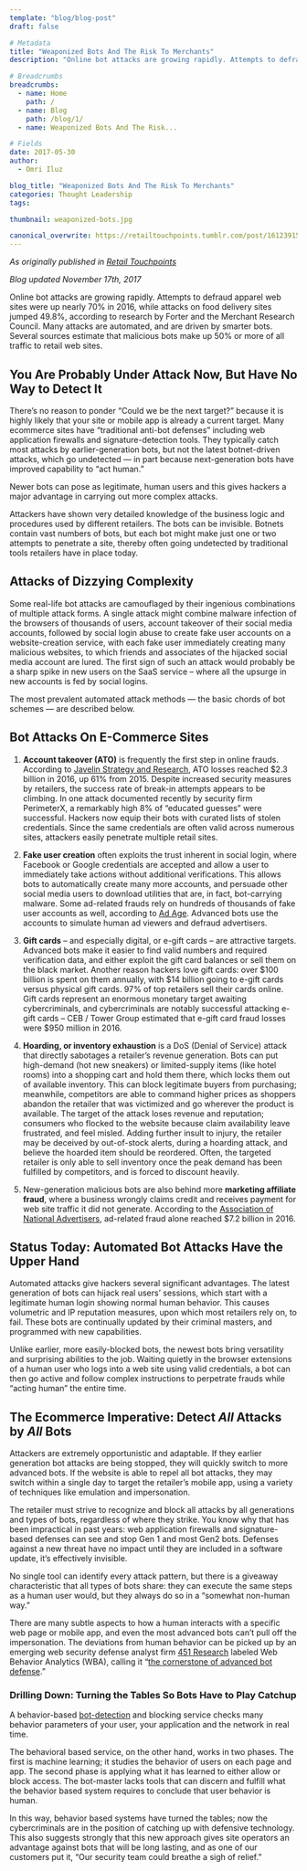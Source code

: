 ```yaml
---
template: "blog/blog-post"
draft: false

# Metadata
title: "Weaponized Bots And The Risk To Merchants"
description: "Online bot attacks are growing rapidly. Attempts to defraud apparel web sites were up nearly 70% in 2016, and attacks on food delivery sites jumped 49.8%"

# Breadcrumbs
breadcrumbs:
  - name: Home
    path: /
  - name: Blog
    path: /blog/1/
  - name: Weaponized Bots And The Risk...

# Fields
date: 2017-05-30
author:
  - Omri Iluz

blog_title: "Weaponized Bots And The Risk To Merchants"
categories: Thought Leadership
tags:

thumbnail: weaponized-bots.jpg

canonical_overwrite: https://retailtouchpoints.tumblr.com/post/161239158397/weaponized-bots-and-the-risk-to-merchants
---
```


_As originally published in [Retail Touchpoints](https://retailtouchpoints.tumblr.com/post/161239158397/weaponized-bots-and-the-risk-to-merchants)_

_Blog updated November 17th, 2017_

Online bot attacks are growing rapidly. Attempts to defraud apparel web sites were up nearly 70% in 2016, while attacks on food delivery sites jumped 49.8%, according to research by Forter and the Merchant Research Council. Many attacks are automated, and are driven by smarter bots. Several sources estimate that malicious bots make up 50% or more of all traffic to retail web sites.

## You Are Probably Under Attack Now, But Have No Way to Detect It

There’s no reason to ponder “Could we be the next target?” because it is highly likely that your site or mobile app is already a current target. Many ecommerce sites have “traditional anti-bot defenses” including web application firewalls and signature-detection tools. They typically catch most attacks by earlier-generation bots, but not the latest botnet-driven attacks, which go undetected — in part because next-generation bots have improved capability to “act human.”

Newer bots can pose as legitimate, human users and this gives hackers a major advantage in carrying out more complex attacks.

Attackers have shown very detailed knowledge of the business logic and procedures used by different retailers. The bots can be invisible. Botnets contain vast numbers of bots, but each bot might make just one or two attempts to penetrate a site, thereby often going undetected by traditional tools retailers have in place today.

## Attacks of Dizzying Complexity

Some real-life bot attacks are camouflaged by their ingenious combinations of multiple attack forms. A single attack might combine malware infection of the browsers of thousands of users, account takeover of their social media accounts, followed by social login abuse to create fake user accounts on a website-creation service, with each fake user immediately creating many malicious websites, to which friends and associates of the hijacked social media account are lured. The first sign of such an attack would probably be a sharp spike in new users on the SaaS service – where all the upsurge in new accounts is fed by social logins.

The most prevalent automated attack methods — the basic chords of bot schemes — are described below.

## Bot Attacks On E-Commerce Sites

1. **Account takeover (ATO)** is frequently the first step in online frauds. According to [Javelin Strategy and Research](https://www.javelinstrategy.com/press-release/javelin-announces-2017-account-safety-banking-award-winners-us), ATO losses reached \$2.3 billion in 2016, up 61% from 2015. Despite increased security measures by retailers, the success rate of break-in attempts appears to be climbing. In one attack documented recently by security firm PerimeterX, a remarkably high 8% of “educated guesses” were successful. Hackers now equip their bots with curated lists of stolen credentials. Since the same credentials are often valid across numerous sites, attackers easily penetrate multiple retail sites.

2. **Fake user creation** often exploits the trust inherent in social login, where Facebook or Google credentials are accepted and allow a user to immediately take actions without additional verifications. This allows bots to automatically create many more accounts, and persuade other social media users to download utilities that are, in fact, bot-carrying malware. Some ad-related frauds rely on hundreds of thousands of fake user accounts as well, according to [Ad Age](http://adage.com/article/digital/ad-fraud-scheme-cost-advertisers-3-million-day/307235/). Advanced bots use the accounts to simulate human ad viewers and defraud advertisers.
3. **Gift cards** – and especially digital, or e-gift cards – are attractive targets. Advanced bots make it easier to find valid numbers and required verification data, and either exploit the gift card balances or sell them on the black market. Another reason hackers love gift cards: over $100 billion is spent on them annually, with $14 billion going to e-gift cards versus physical gift cards. 97% of top retailers sell their cards online. Gift cards represent an enormous monetary target awaiting cybercriminals, and cybercriminals are notably successful attacking e-gift cards – CEB / Tower Group estimated that e-gift card fraud losses were \$950 million in 2016.
4. **Hoarding, or inventory exhaustion** is a DoS (Denial of Service) attack that directly sabotages a retailer’s revenue generation. Bots can put high-demand (hot new sneakers) or limited-supply items (like hotel rooms) into a shopping cart and hold them there, which locks them out of available inventory. This can block legitimate buyers from purchasing; meanwhile, competitors are able to command higher prices as shoppers abandon the retailer that was victimized and go wherever the product is available. The target of the attack loses revenue and reputation; consumers who flocked to the website because claim availability leave frustrated, and feel misled. Adding further insult to injury, the retailer may be deceived by out-of-stock alerts, during a hoarding attack, and believe the hoarded item should be reordered. Often, the targeted retailer is only able to sell inventory once the peak demand has been fulfilled by competitors, and is forced to discount heavily.
5. New-generation malicious bots are also behind more **marketing affiliate fraud**, where a business wrongly claims credit and receives payment for web site traffic it did not generate. According to the [Association of National Advertisers](http://adage.com/article/digital/ad-fraud-scheme-cost-advertisers-3-million-day/307235/), ad-related fraud alone reached \$7.2 billion in 2016.

## Status Today: Automated Bot Attacks Have the Upper Hand

Automated attacks give hackers several significant advantages. The latest generation of bots can hijack real users’ sessions, which start with a legitimate human login showing normal human behavior. This causes volumetric and IP reputation measures, upon which most retailers rely on, to fail. These bots are continually updated by their criminal masters, and programmed with new capabilities.

Unlike earlier, more easily-blocked bots, the newest bots bring versatility and surprising abilities to the job. Waiting quietly in the browser extensions of a human user who logs into a web site using valid credentials, a bot can then go active and follow complex instructions to perpetrate frauds while “acting human” the entire time.

## The Ecommerce Imperative: Detect _All_ Attacks by _All_ Bots

Attackers are extremely opportunistic and adaptable. If they earlier generation bot attacks are being stopped, they will quickly switch to more advanced bots. If the website is able to repel all bot attacks, they may switch within a single day to target the retailer’s mobile app, using a variety of techniques like emulation and impersonation.

The retailer must strive to recognize and block all attacks by all generations and types of bots, regardless of where they strike. You know why that has been impractical in past years: web application firewalls and signature-based defenses can see and stop Gen 1 and most Gen2 bots. Defenses against a new threat have no impact until they are included in a software update, it’s effectively invisible.

No single tool can identify every attack pattern, but there is a giveaway characteristic that all types of bots share: they can execute the same steps as a human user would, but they always do so in a “somewhat non-human way.”

There are many subtle aspects to how a human interacts with a specific web page or mobile app, and even the most advanced bots can’t pull off the impersonation. The deviations from human behavior can be picked up by an emerging web security defense analyst firm [451 Research](https://451research.com/report-short?entityId=91257) labeled Web Behavior Analytics (WBA), calling it “[the cornerstone of advanced bot defense](https://451research.com/report-short?entityId=91257).”

### Drilling Down: Turning the Tables So Bots Have to Play Catchup

A behavior-based [bot-detection](/products/bot-defender/bot-defender-web/) and blocking service checks many behavior parameters of your user, your application and the network in real time.

The behavioral based service, on the other hand, works in two phases. The first is machine learning; it studies the behavior of users on each page and app. The second phase is applying what it has learned to either allow or block access. The bot-master lacks tools that can discern and fulfill what the behavior based system requires to conclude that user behavior is human.

In this way, behavior based systems have turned the tables; now the cybercriminals are in the position of catching up with defensive technology. This also suggests strongly that this new approach gives site operators an advantage against bots that will be long lasting, and as one of our customers put it, “Our security team could breathe a sigh of relief.”
